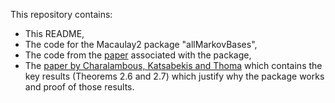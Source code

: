 This repository contains:
- This README,
- The code for the Macaulay2 package "allMarkovBases",
- The code from the [paper](https://arxiv.org/abs/2502.19031) associated with the package,
- The [paper by Charalambous, Katsabekis and Thoma](https://arxiv.org/abs/math/0607249) which contains the key results (Theorems 2.6 and 2.7) which justify why the package works and proof of those results.

